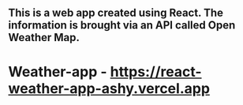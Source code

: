 ## This is a web app created using React. The information is brought via an API called Open Weather Map.

# Weather-app -  https://react-weather-app-ashy.vercel.app
